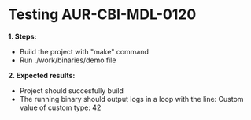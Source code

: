 # Testing AUR-CBI-MDL-0120

**1. Steps:**

* Build the project with "make" command
* Run ./work/binaries/demo file

**2. Expected results:**

* Project should succesfully build
* The running binary should output logs in a loop with the line: Custom value of custom type: 42
